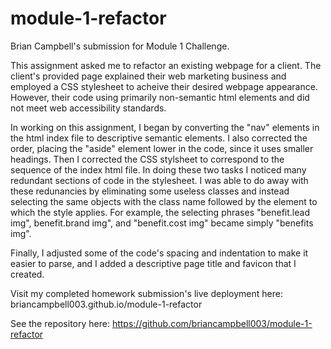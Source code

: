 # module-1-refactor
Brian Campbell's submission for Module 1 Challenge.

This assignment asked me to refactor an existing webpage for a client. The client's provided page explained their web marketing business and employed a CSS stylesheet to acheive their desired webpage appearance. However, their code using primarily non-semantic html elements and did not meet web accessibility standards.

In working on this assignment, I began by converting the "nav" elements in the html index file to descriptive semantic elements. I also corrected the order, placing the "aside" element lower in the code, since it uses smaller headings. Then I corrected the CSS stylsheet to correspond to the sequence of the index html file. In doing these two tasks I noticed many redundant sections of code in the stylesheet. I was able to do away with these redunancies by eliminating some useless classes and instead selecting the same objects with the class name followed by the element to which the style applies. For example, the selecting phrases "benefit.lead img", benefit.brand img", and "benefit.cost img" became simply "benefits img".

Finally, I adjusted some of the code's spacing and indentation to make it easier to parse, and I added a descriptive page title and favicon that I created.

Visit my completed homework submission's live deployment here:
briancampbell003.github.io/module-1-refactor

See the repository here:
https://github.com/briancampbell003/module-1-refactor
